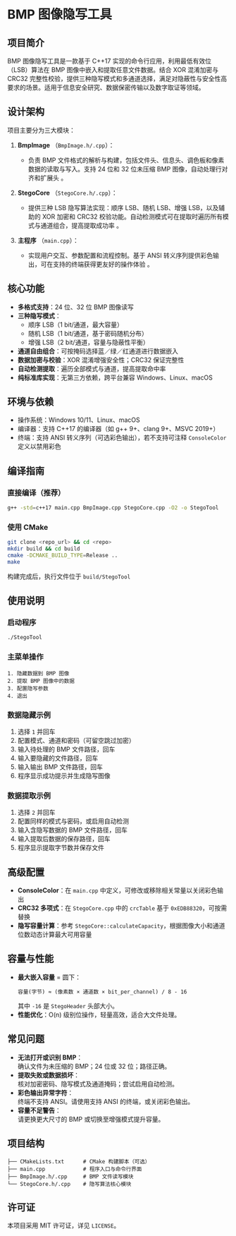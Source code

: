 # BMP 图像隐写工具

## 项目简介

BMP 图像隐写工具是一款基于 C++17 实现的命令行应用，利用最低有效位（LSB）算法在 BMP 图像中嵌入和提取任意文件数据。结合 XOR 混淆加密与 CRC32 完整性校验，提供三种隐写模式和多通道选择，满足对隐蔽性与安全性高要求的场景。适用于信息安全研究、数据保密传输以及数字取证等领域。

## 设计架构

项目主要分为三大模块：

1. **BmpImage** （`BmpImage.h/.cpp`）：

   - 负责 BMP 文件格式的解析与构建，包括文件头、信息头、调色板和像素数据的读取与写入。支持 24 位和 32 位未压缩 BMP 图像，自动处理行对齐和扩展头 。

2. **StegoCore** （`StegoCore.h/.cpp`）：

   - 提供三种 LSB 隐写算法实现：顺序 LSB、随机 LSB、增强 LSB，以及辅助的 XOR 加密和 CRC32 校验功能。自动检测模式可在提取时遍历所有模式与通道组合，提高提取成功率 。

3. **主程序** （`main.cpp`）：

   - 实现用户交互、参数配置和流程控制。基于 ANSI 转义序列提供彩色输出，可在支持的终端获得更友好的操作体验 。

## 核心功能

- **多格式支持**：24 位、32 位 BMP 图像读写
- **三种隐写模式**：
  - 顺序 LSB（1 bit/通道，最大容量）
  - 随机 LSB（1 bit/通道，基于密码随机分布）
  - 增强 LSB（2 bit/通道，容量与隐蔽性平衡）
- **通道自由组合**：可按掩码选择蓝／绿／红通道进行数据嵌入
- **数据加密与校验**：XOR 混淆增强安全性；CRC32 保证完整性
- **自动检测提取**：遍历全部模式与通道，提高提取命中率
- **纯标准库实现**：无第三方依赖，跨平台兼容 Windows、Linux、macOS

## 环境与依赖

- 操作系统：Windows 10/11、Linux、macOS
- 编译器：支持 C++17 的编译器（如 g++ 9+、clang 9+、MSVC 2019+）
- 终端：支持 ANSI 转义序列（可选彩色输出），若不支持可注释 `ConsoleColor` 定义以禁用彩色

## 编译指南

### 直接编译（推荐）

```bash
g++ -std=c++17 main.cpp BmpImage.cpp StegoCore.cpp -O2 -o StegoTool
```

### 使用 CMake

```bash
git clone <repo_url> && cd <repo>
mkdir build && cd build
cmake -DCMAKE_BUILD_TYPE=Release ..
make
```

构建完成后，执行文件位于 `build/StegoTool`

## 使用说明

### 启动程序

```bash
./StegoTool
```

### 主菜单操作

```
1. 隐藏数据到 BMP 图像
2. 提取 BMP 图像中的数据
3. 配置隐写参数
4. 退出
```

### 数据隐藏示例

1. 选择 `1` 并回车
2. 配置模式、通道和密码（可留空跳过加密）
3. 输入待处理的 BMP 文件路径，回车
4. 输入要隐藏的文件路径，回车
5. 输入输出 BMP 文件路径，回车
6. 程序显示成功提示并生成隐写图像

### 数据提取示例

1. 选择 `2` 并回车
2. 配置同样的模式与密码，或启用自动检测
3. 输入含隐写数据的 BMP 文件路径，回车
4. 输入提取后数据的保存路径，回车
5. 程序显示提取字节数并保存文件

## 高级配置

- **ConsoleColor**：在 `main.cpp` 中定义，可修改或移除相关常量以关闭彩色输出
- **CRC32 多项式**：在 `StegoCore.cpp` 中的 `crcTable` 基于 `0xEDB88320`，可按需替换
- **隐写容量计算**：参考 `StegoCore::calculateCapacity`，根据图像大小和通道位数动态计算最大可用容量

## 容量与性能

- **最大嵌入容量** = 圆下：
  ```text
  容量(字节) ≈ (像素数 × 通道数 × bit_per_channel) / 8 - 16
  ```
  其中 `-16` 是 `StegoHeader` 头部大小。
- **性能优化**：O(n) 级别位操作，轻量高效，适合大文件处理。

## 常见问题

- **无法打开或识别 BMP**：\
  确认文件为未压缩的 BMP；24 位或 32 位；路径正确。
- **提取失败或数据损坏**：\
  核对加密密码、隐写模式及通道掩码；尝试启用自动检测。
- **彩色输出异常字符**：\
  终端不支持 ANSI。请使用支持 ANSI 的终端，或关闭彩色输出。
- **容量不足警告**：\
  请更换更大尺寸的 BMP 或切换至增强模式提升容量。

## 项目结构

```
├── CMakeLists.txt      # CMake 构建脚本（可选）
├── main.cpp            # 程序入口与命令行界面
├── BmpImage.h/.cpp     # BMP 文件读写模块
└── StegoCore.h/.cpp    # 隐写算法核心模块
```

## 许可证

本项目采用 MIT 许可证，详见 `LICENSE`。